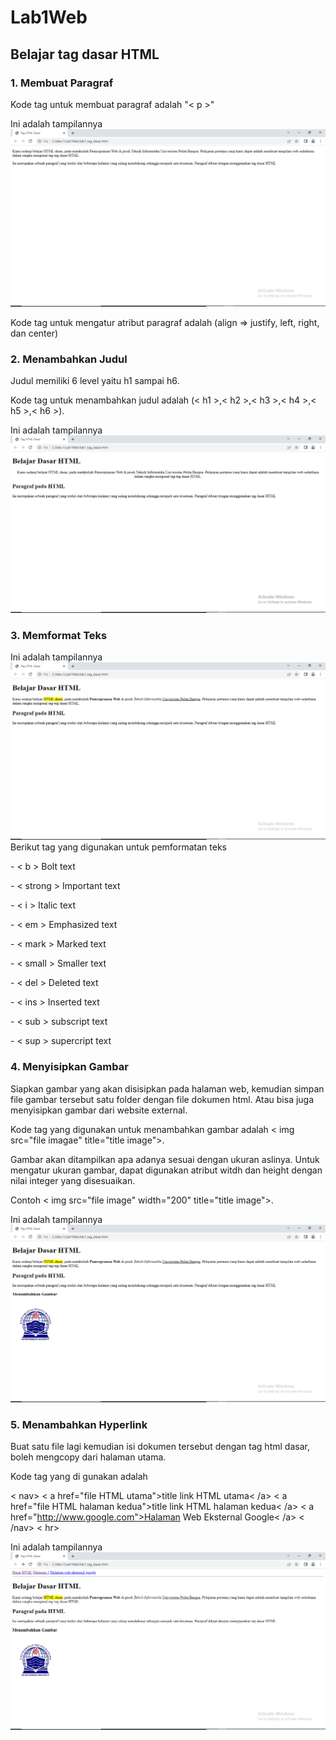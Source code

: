 # Lab1Web
## Belajar tag dasar HTML

### 1. Membuat Paragraf
Kode tag untuk membuat paragraf adalah "< p >"<p>
Ini adalah tampilannya
![image1](/screenshot/ss1.png)
<p>Kode tag untuk mengatur atribut paragraf adalah (align => justify, left, right, dan center)

### 2. Menambahkan Judul
Judul memiliki 6 level yaitu h1 sampai h6.<p>
Kode tag untuk menambahkan judul adalah (< h1 >,< h2 >,< h3 >,< h4 >,< h5 >,< h6 >).<p>
Ini adalah tampilannya
![image2](/screenshot/ss2.png)

### 3. Memformat Teks
Ini adalah tampilannya
![image3](/screenshot/ss3.png)
Berikut tag yang digunakan untuk pemformatan teks
<p>- < b > Bolt text
<p>- < strong > Important text
<p>- < i > Italic text
<p>- < em > Emphasized text
<p>- < mark > Marked text
<p>- < small > Smaller text
<p>- < del > Deleted text
<p>- < ins > Inserted text
<p>- < sub > subscript text
<p>- < sup > supercript text

### 4. Menyisipkan Gambar
Siapkan gambar yang akan disisipkan pada halaman web, kemudian simpan file gambar tersebut satu folder dengan file dokumen html. Atau bisa juga menyisipkan gambar dari website external.<p>
Kode tag yang digunakan untuk menambahkan gambar adalah < img src="file imagae" title="title image">.<p>
Gambar akan ditampilkan apa adanya sesuai dengan ukuran aslinya. Untuk mengatur ukuran gambar, dapat digunakan atribut witdh dan height dengan nilai integer yang disesuaikan.<p>
Contoh < img src="file image" width="200" title="title image">.<p>
Ini adalah tampilannya
![image](/screenshot/ss4.png)

### 5. Menambahkan Hyperlink
Buat satu file lagi kemudian isi dokumen tersebut dengan tag
html dasar, boleh mengcopy dari halaman utama.<p>
Kode tag yang di gunakan adalah<p>
< nav>
< a href="file HTML utama">title link HTML utama< /a>
< a href="file HTML halaman kedua">title link HTML halaman kedua< /a>
< a href="http://www.google.com">Halaman Web Eksternal Google< /a>
< /nav>
< hr> <p>
Ini adalah tampilannya
![image](/screenshot/ss5.png)